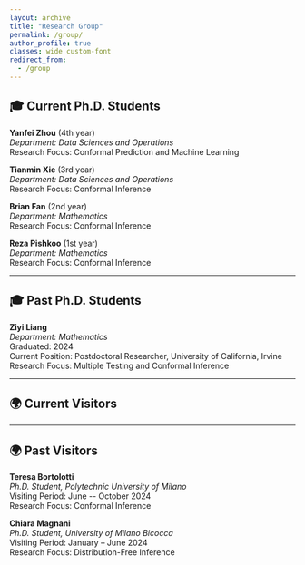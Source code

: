 ```yaml
---
layout: archive
title: "Research Group"
permalink: /group/
author_profile: true
classes: wide custom-font
redirect_from:
  - /group
---
```



## 🎓 Current Ph.D. Students

**Yanfei Zhou** (4th year)  
_Department: Data Sciences and Operations_  
Research Focus: Conformal Prediction and Machine Learning

**Tianmin Xie** (3rd year)  
_Department: Data Sciences and Operations_  
Research Focus: Conformal Inference

**Brian Fan** (2nd year)  
_Department: Mathematics_  
Research Focus: Conformal Inference

**Reza Pishkoo** (1st year)  
_Department: Mathematics_  
Research Focus: Conformal Inference

---

## 🎓 Past Ph.D. Students

**Ziyi Liang**  
_Department: Mathematics_  
Graduated: 2024  
Current Position: Postdoctoral Researcher, University of California, Irvine  
Research Focus: Multiple Testing and Conformal Inference

---

## 🌍 Current Visitors


---

## 🌍 Past Visitors

**Teresa Bortolotti**  
_Ph.D. Student, Polytechnic University of Milano_  
Visiting Period: June -- October 2024  
Research Focus: Conformal Inference

**Chiara Magnani**  
_Ph.D. Student, University of Milano Bicocca_  
Visiting Period: January – June 2024  
Research Focus: Distribution-Free Inference
